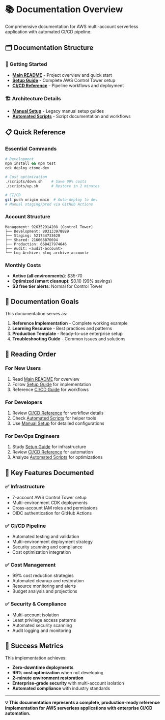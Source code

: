 # 📚 Documentation Overview

Comprehensive documentation for AWS multi-account serverless application with automated CI/CD pipeline.

## 🗂️ **Documentation Structure**

### 🚀 **Getting Started**
- **[Main README](../README.md)** - Project overview and quick start
- **[Setup Guide](SETUP_GUIDE.md)** - Complete AWS Control Tower setup
- **[CI/CD Reference](CICD_REFERENCE.md)** - Pipeline workflows and deployment

### 🏗️ **Architecture Details**
- **[Manual Setup](manual/)** - Legacy manual setup guides
- **[Automated Scripts](automated/)** - Script documentation and workflows

## 📋 **Quick Reference**

### Essential Commands
```bash
# Development
npm install && npm test
cdk deploy ctone-dev

# Cost optimization
./scripts/down.sh    # Save 99% costs
./scripts/up.sh      # Restore in 2 minutes

# CI/CD
git push origin main  # Auto-deploy to dev
# Manual staging/prod via GitHub Actions
```

### Account Structure
```
Management: 926352914208 (Control Tower)
├── Development: 803133978889
├── Staging: 521744733620  
├── Shared: 216665870694
├── Production: 668427974646
├── Audit: <audit-account>
└── Log Archive: <log-archive-account>
```

### Monthly Costs
- **Active (all environments)**: $35-70
- **Optimized (smart cleanup)**: $0.10 (99% savings)
- **S3 free tier alerts**: Normal for Control Tower

## 🎯 **Documentation Goals**

This documentation serves as:
1. **Reference Implementation** - Complete working example
2. **Learning Resource** - Best practices and patterns
3. **Production Template** - Ready-to-use enterprise setup
4. **Troubleshooting Guide** - Common issues and solutions

## 📖 **Reading Order**

### For New Users
1. Read [Main README](../README.md) for overview
2. Follow [Setup Guide](SETUP_GUIDE.md) for implementation
3. Reference [CI/CD Guide](CICD_REFERENCE.md) for workflows

### For Developers
1. Review [CI/CD Reference](CICD_REFERENCE.md) for workflow details
2. Check [Automated Scripts](automated/) for helper tools
3. Use [Manual Setup](manual/) for detailed configurations

### For DevOps Engineers
1. Study [Setup Guide](SETUP_GUIDE.md) for infrastructure
2. Review [CI/CD Reference](CICD_REFERENCE.md) for automation
3. Analyze [Automated Scripts](automated/) for optimizations

## 🔧 **Key Features Documented**

### ✅ **Infrastructure**
- 7-account AWS Control Tower setup
- Multi-environment CDK deployments
- Cross-account IAM roles and permissions
- OIDC authentication for GitHub Actions

### ✅ **CI/CD Pipeline**
- Automated testing and validation
- Multi-environment deployment strategy
- Security scanning and compliance
- Cost optimization integration

### ✅ **Cost Management**
- 99% cost reduction strategies
- Automated cleanup and restoration
- Resource monitoring and alerts
- Budget analysis and projections

### ✅ **Security & Compliance**
- Multi-account isolation
- Least privilege access patterns
- Automated security scanning
- Audit logging and monitoring

## 🎉 **Success Metrics**

This implementation achieves:
- **Zero-downtime deployments**
- **99% cost optimization** when not developing
- **2-minute environment restoration**
- **Enterprise-grade security** with multi-account isolation
- **Automated compliance** with industry standards

---

**💡 This documentation represents a complete, production-ready reference implementation for AWS serverless applications with enterprise CI/CD automation.**